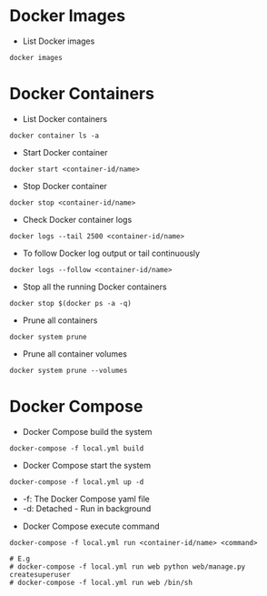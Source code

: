 # Docker Images

* List Docker images

```
docker images
```

# Docker Containers

* List Docker containers

```
docker container ls -a
```

* Start Docker container

```
docker start <container-id/name>
```

* Stop Docker container

```
docker stop <container-id/name>
```

* Check Docker container logs

```
docker logs --tail 2500 <container-id/name>
```

* To follow Docker log output or tail continuously

```
docker logs --follow <container-id/name>
```

* Stop all the running Docker containers

```
docker stop $(docker ps -a -q)
```

* Prune all containers

```
docker system prune
```

* Prune all container volumes

```
docker system prune --volumes
```

# Docker Compose

* Docker Compose build the system

```
docker-compose -f local.yml build
```

* Docker Compose start the system

```
docker-compose -f local.yml up -d
```

- -f: The Docker Compose yaml file
- -d: Detached - Run in background

* Docker Compose execute command

```
docker-compose -f local.yml run <container-id/name> <command>

# E.g
# docker-compose -f local.yml run web python web/manage.py createsuperuser
# docker-compose -f local.yml run web /bin/sh
```